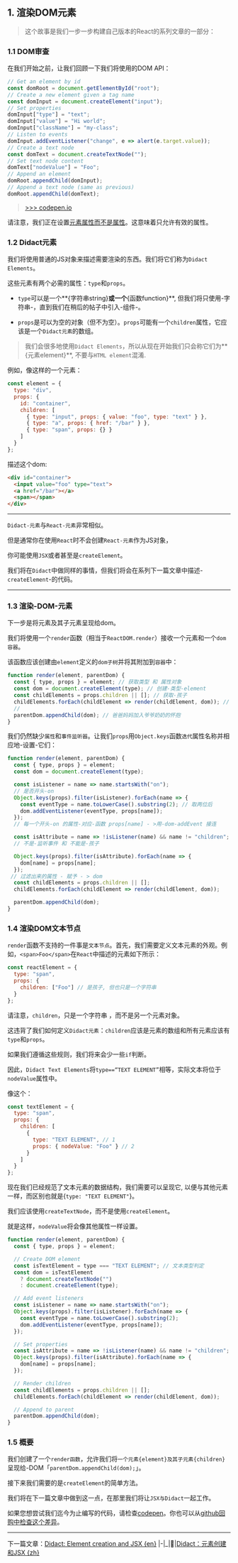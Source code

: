 

## 1. 渲染DOM元素

> 这个故事是我们一步一步构建自己版本的React的系列文章的一部分：

### 1.1 DOM审查

在我们开始之前，让我们回顾一下我们将使用的DOM API：

``` js
// Get an element by id
const domRoot = document.getElementById("root");
// Create a new element given a tag name
const domInput = document.createElement("input");
// Set properties
domInput["type"] = "text";
domInput["value"] = "Hi world";
domInput["className"] = "my-class";
// Listen to events
domInput.addEventListener("change", e => alert(e.target.value));
// Create a text node
const domText = document.createTextNode("");
// Set text node content
domText["nodeValue"] = "Foo";
// Append an element
domRoot.appendChild(domInput);
// Append a text node (same as previous)
domRoot.appendChild(domText);
```

> [>>> codepen.io](https://codepen.io/pomber/pen/aWBLJR)

请注意，我们正在设置[元素属性而不是属性](http://stackoverflow.com/questions/6003819/properties-and-attributes-in-html)。这意味着只允许有效的属性。

### 1.2 Didact元素

我们将使用普通的JS对象来描述需要渲染的东西。我们将它们称为`Didact Elements`。

这些元素有两个必需的属性：`type`和`props`。

- `type`可以是一个**{字符串string}**或一个**{函数function}**, 但我们将只使用-字符串-，直到我们在稍后的帖子中引入-组件-。

- `props`是可以为空的对象（但不为空）。`props`可能有一个`children`属性，它应该是一个`Didact元素`的数组。

> 我们会很多地使用`Didact Elements`，所以从现在开始我们只会称它们为**{元素element}**, 不要与`HTML element`混淆.

例如，像这样的一个元素：

``` js
const element = {
  type: "div",
  props: {
    id: "container",
    children: [
      { type: "input", props: { value: "foo", type: "text" } },
      { type: "a", props: { href: "/bar" } },
      { type: "span", props: {} }
    ]
  }
};
```

描述这个dom:

``` html
<div id="container">
  <input value="foo" type="text">
  <a href="/bar"></a>
  <span></span>
</div>
```

---

`Didact-元素`与`React-元素`非常相似。

但是通常你在使用`React`时不会创建`React-元素`作为JS对象，

你可能使用`JSX`或者甚至是`createElement`。

我们将在`Didact`中做同样的事情，但我们将会在系列下一篇文章中描述-`createElement`-的代码。

---

### 1.3 渲染-DOM-元素

下一步是将元素及其子元素呈现给dom。

我们将使用一个`render`函数（相当于`ReactDOM.render`）接收一个元素和一个`dom容器`。

该函数应该创建由`element`定义的`dom子树`并将其附加到`容器`中：

``` js
function render(element, parentDom) {
  const { type, props } = element; // 获取类型 和 属性对象
  const dom = document.createElement(type); // 创建-类型-element
  const childElements = props.children || []; // 获取-孩子
  childElements.forEach(childElement => render(childElement, dom)); // 每个孩子 都要加入-爸爸妈妈-的怀抱
  // 
  parentDom.appendChild(dom); // 爸爸妈妈加入爷爷奶奶的怀抱
}
```

我们仍然缺少`属性`和`事件监听器`。让我们`props`用`Object.keys`函数`迭代`属性名称并相应地-设置-它们：

``` js
function render(element, parentDom) {
  const { type, props } = element;
  const dom = document.createElement(type);

  const isListener = name => name.startsWith("on");
  // 是否开头-on
  Object.keys(props).filter(isListener).forEach(name => {
    const eventType = name.toLowerCase().substring(2); // 取两位后
    dom.addEventListener(eventType, props[name]);
  });
  // 每一个开头-on 的属性-对应-函数 props[name] - >用-dom-addEvent 接连

  const isAttribute = name => !isListener(name) && name != "children";
  // 不是-监听事件 和 不能是-孩子 

  Object.keys(props).filter(isAttribute).forEach(name => {
    dom[name] = props[name];
  });
 // 过滤出来的属性 - 赋予 - > dom
  const childElements = props.children || [];
  childElements.forEach(childElement => render(childElement, dom));

  parentDom.appendChild(dom);
}
```

### 1.4 渲染DOM文本节点

`render`函数不支持的一件事是`文本节点`。首先，我们需要定义文本元素的外观。例如，`<span>Foo</span>`在`React`中描述的元素如下所示：

``` js
const reactElement = {
  type: "span",
  props: {
    children: ["Foo"] // 是孩子, 但也只是一个字符串
  }
};
```

请注意，`children`，只是一个字符串 ，而不是另一个元素对象。

这违背了我们如何定义`Didact元素`：`children`应该是元素的数组和所有元素应该有`type`和`props`。

如果我们遵循这些规则，我们将来会少一些`if`判断。

因此，`Didact Text Elements`将`type==“TEXT ELEMENT”`相等，实际文本将位于`nodeValue`属性中。

像这个：

``` js
const textElement = {
  type: "span",
  props: {
    children: [
      {
        type: "TEXT ELEMENT", // 1
        props: { nodeValue: "Foo" } // 2
      }
    ]
  }
};
```

现在我们已经规范了文本元素的数据结构，我们需要可以呈现它, 以便与其他元素一样，而区别也就是{`type: "TEXT ELEMENT"`}。

我们应该使用`createTextNode`，而不是使用`createElement`。

就是这样，`nodeValue`将会像其他属性一样设置。

``` js
function render(element, parentDom) {
  const { type, props } = element;

  // Create DOM element
  const isTextElement = type === "TEXT ELEMENT"; // 文本类型判定
  const dom = isTextElement
    ? document.createTextNode("")
    : document.createElement(type);

  // Add event listeners
  const isListener = name => name.startsWith("on");
  Object.keys(props).filter(isListener).forEach(name => {
    const eventType = name.toLowerCase().substring(2);
    dom.addEventListener(eventType, props[name]);
  });

  // Set properties
  const isAttribute = name => !isListener(name) && name != "children";
  Object.keys(props).filter(isAttribute).forEach(name => {
    dom[name] = props[name];
  });

  // Render children
  const childElements = props.children || [];
  childElements.forEach(childElement => render(childElement, dom));

  // Append to parent
  parentDom.appendChild(dom);
}
```

### 1.5 概要

我们创建了一个`render函数`，允许我们将`一个元素{element}及其子元素{children}`呈现给-DOM「`parentDom.appendChild(dom);`」。

接下来我们需要的是`createElement`的简单方法。

我们将在下一篇文章中做到这一点，在那里我们将让`JSX与Didact`一起工作。

如果您想尝试我们迄今为止编写的代码，请检查[codepen](https://codepen.io/pomber/pen/eWbwBq?editors=0010)。你也可以从[github回购中检查这个差异](https://github.com/hexacta/didact/commit/fc4d360d91a1e68f0442d39dbce5b9cca5a08f24)。

---

下一篇文章：[Didact: Element creation and JSX {en}](https://engineering.hexacta.com/didact-element-creation-and-jsx-d05171c55c56) |-|_|🌟|[Didact：元素创建和JSX {zh}](#2-%E5%85%83%E7%B4%A0%E5%88%9B%E5%BB%BA%E5%92%8Cjsx)
